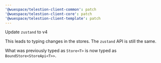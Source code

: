 ```yaml
---
'@wuespace/telestion-client-common': patch
'@wuespace/telestion-client-core': patch
'@wuespace/telestion-client-template': patch
---
```


Update `zustand` to v4

This leads to typing changes in the stores. The `zustand` API is still the same.

What was previously typed as `Store<T>` is now typed as `BoundStore<StoreApi<T>>`.

